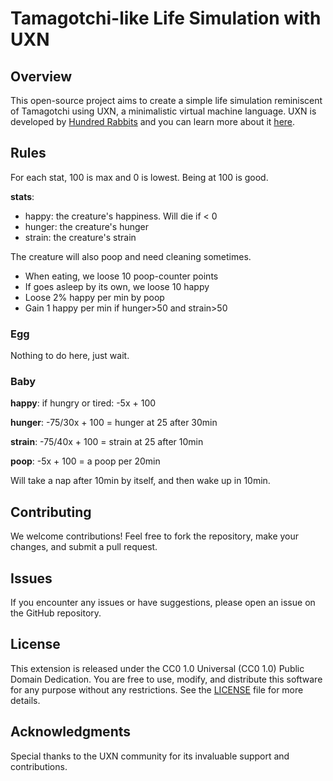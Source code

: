 # Tamagotchi-like Life Simulation with UXN

## Overview

This open-source project aims to create a simple life simulation reminiscent of Tamagotchi using UXN, a minimalistic virtual machine language. UXN is developed by [Hundred Rabbits](https://100r.co/site/home.html) and you can learn more about it [here](https://100r.co/site/uxn.html).


## Rules 

For each stat, 100 is max and 0 is lowest. 
Being at 100 is good. 

**stats**:
* happy: the creature's happiness. Will die if < 0
* hunger: the creature's hunger
* strain: the creature's strain

The creature will also poop and need cleaning sometimes.  

* When eating, we loose 10 poop-counter points 
* If goes asleep by its own, we loose 10 happy 
* Loose 2% happy per min by poop
* Gain 1 happy per min if hunger>50 and strain>50

### Egg

Nothing to do here, just wait. 

### Baby 

**happy**: if hungry or tired: -5x + 100

**hunger**: -75/30x + 100 = hunger at 25 after 30min  

**strain**: -75/40x + 100 = strain at 25 after 10min 

**poop**: -5x + 100 = a poop per 20min

Will take a nap after 10min by itself, and then wake up in 10min. 

## Contributing

We welcome contributions! Feel free to fork the repository, make your changes, and submit a pull request.

## Issues

If you encounter any issues or have suggestions, please open an issue on the GitHub repository.

## License

This extension is released under the CC0 1.0 Universal (CC0 1.0) Public Domain Dedication. You are free to use, modify, and distribute this software for any purpose without any restrictions. See the [LICENSE](LICENSE) file for more details.

## Acknowledgments

Special thanks to the UXN community for its invaluable support and contributions.


